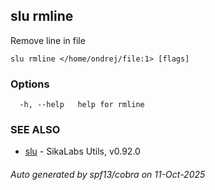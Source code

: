 ## slu rmline

Remove line in file

```
slu rmline </home/ondrej/file:1> [flags]
```

### Options

```
  -h, --help   help for rmline
```

### SEE ALSO

* [slu](slu.md)	 - SikaLabs Utils, v0.92.0

###### Auto generated by spf13/cobra on 11-Oct-2025
